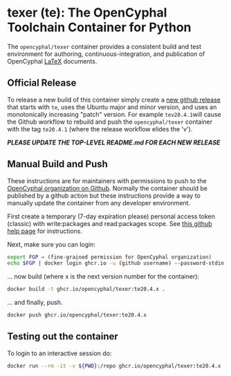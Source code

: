 # texer (te): The OpenCyphal Toolchain Container for Python

The `opencyphal/texer` container provides a consistent build and test environment for authoring, continuous-integration,
and publication of OpenCyphal [LaTeX](https://www.latex-project.org/) documents.

## Official Release

To release a new build of this container simply create a [new github release](https://github.com/OpenCyphal/docker_toolchains/releases/new)
that starts with `te`, uses the Ubuntu major and minor version, and uses an monotonically increasing "patch" version.
For example `tev20.4.1`will cause the Github workflow to rebuild and push the `opencyphal/texer` container with the
tag `te20.4.1` (where the release workflow elides the 'v').

***PLEASE UPDATE THE TOP-LEVEL README.md FOR EACH NEW RELEASE***

## Manual Build and Push

These instructions are for maintainers with permissions to push to the
[OpenCyphal organization on Github](https://github.com/OpenCyphal/). Normally the container should be published by
a github action but these instructions provide a way to manually update the container from any developer environment.

First create a temporary (7-day expiration please) personal access token (classic) with write:packages and read:packages
scope. See [this github help page](https://docs.github.com/en/authentication/keeping-your-account-and-data-secure/creating-a-personal-access-token)
for instructions.

Next, make sure you can login:

```bash
export FGP = (fine-grained permission for OpenCyphal organization)
echo $FGP | docker login ghcr.io -u (github username) --password-stdin
```

... now build (where x is the next version number for the container):

```bash
docker build -t ghcr.io/opencyphal/texer:te20.4.x .
```

... and finally, push.

```bash
docker push ghcr.io/opencyphal/texer:te20.4.x
```

## Testing out the container

To login to an interactive session do:

```bash
docker run --rm -it -v ${PWD}:/repo ghcr.io/opencyphal/texer:te20.4.x
```